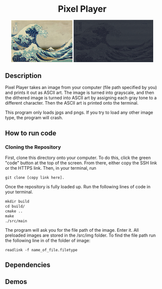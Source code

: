 <h1 align = "center"> Pixel Player </h1>


<p align="center">
  <img src="Figures/prewave.png" width="200" />
  <img src="Figures/postwave.png" width="260" /> 
</p>


## Description 

Pixel Player takes an image from your computer (file path specified by you) and prints it out as ASCII art. The image is turned into grayscale, and then the dithered image is turned into ASCII art by assigning each gray tone to a different character. Then the ASCII art is printed onto the terminal. 


This program only loads jpgs and pngs. If you try to load any other image type, the program will crash.

## How to run code


### Cloning the Repository
First, clone this directory onto your computer. To do this, click the green "code" button at the top of the screen. From there, either copy the SSH link or the HTTPS link. Then, in your terminal, run 
  ```
  git clone [copy link here].
  ```
  Once the repository is fully loaded up. Run the following lines of code in your terminal.
  ```
  mkdir build
  cd build/
  cmake ..
  make
  ./src/main
  ```
  The program will ask you for the file path of the image. Enter it. All preloaded images are stored in the /src/img folder. To find the file path run the following line in of the folder of image:
  ```
  readlink -f name_of_file.filetype
  ```
  
## Dependencies

## Demos


